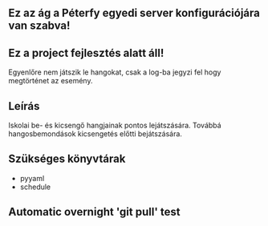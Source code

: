 ## Ez az ág a Péterfy egyedi server konfigurációjára van szabva!

## Ez a project fejlesztés alatt áll!

Egyenlőre nem játszik le hangokat, csak a log-ba jegyzi fel hogy megtörténet az esemény.

## Leírás

Iskolai be- és kicsengő hangjainak pontos lejátszására. Továbbá hangosbemondások kicsengetés előtti bejátszására.

## Szükséges könyvtárak

 - pyyaml
 - schedule

## Automatic overnight 'git pull' test